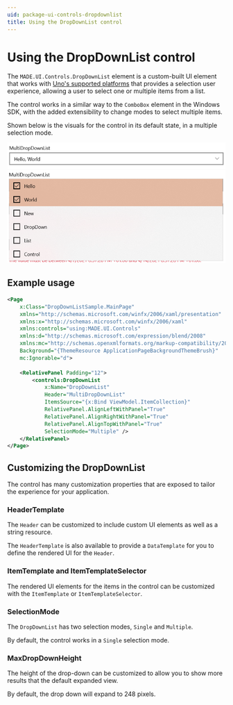 ```yaml
---
uid: package-ui-controls-dropdownlist
title: Using the DropDownList control
---
```


# Using the DropDownList control

The `MADE.UI.Controls.DropDownList` element is a custom-built UI element that works with [Uno's supported platforms](https://platform.uno/) that provides a selection user experience, allowing a user to select one or multiple items from a list.

The control works in a similar way to the `ComboBox` element in the Windows SDK, with the added extensibility to change modes to select multiple items.

Shown below is the visuals for the control in its default state, in a multiple selection mode.

<img src="../../images/MultiSelectDropDownListCollapsed.png" alt="DropDownList control showing multiple selected items" />

<img src="../../images/MultiSelectDropDownListExpanded.png" alt="DropDownList control showing expanded selection with selected items" />

## Example usage

```xml
<Page
    x:Class="DropDownListSample.MainPage"
    xmlns="http://schemas.microsoft.com/winfx/2006/xaml/presentation"
    xmlns:x="http://schemas.microsoft.com/winfx/2006/xaml"
    xmlns:controls="using:MADE.UI.Controls"
    xmlns:d="http://schemas.microsoft.com/expression/blend/2008"
    xmlns:mc="http://schemas.openxmlformats.org/markup-compatibility/2006"
    Background="{ThemeResource ApplicationPageBackgroundThemeBrush}"
    mc:Ignorable="d">

    <RelativePanel Padding="12">
        <controls:DropDownList
            x:Name="DropDownList"
            Header="MultiDropDownList"
            ItemsSource="{x:Bind ViewModel.ItemCollection}"
            RelativePanel.AlignLeftWithPanel="True"
            RelativePanel.AlignRightWithPanel="True"
            RelativePanel.AlignTopWithPanel="True"
            SelectionMode="Multiple" />
    </RelativePanel>
</Page>
```

## Customizing the DropDownList

The control has many customization properties that are exposed to tailor the experience for your application. 

### HeaderTemplate

The `Header` can be customized to include custom UI elements as well as a string resource.

The `HeaderTemplate` is also available to provide a `DataTemplate` for you to define the rendered UI for the `Header`.

### ItemTemplate and ItemTemplateSelector

The rendered UI elements for the items in the control can be customized with the `ItemTemplate` or `ItemTemplateSelector`.

### SelectionMode

The `DropDownList` has two selection modes, `Single` and `Multiple`. 

By default, the control works in a `Single` selection mode. 

### MaxDropDownHeight

The height of the drop-down can be customized to allow you to show more results that the default expanded view. 

By default, the drop down will expand to 248 pixels.
